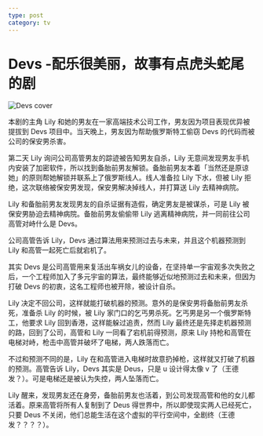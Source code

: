 ```yaml
---
type: post
category: tv
---
```


# Devs -配乐很美丽，故事有点虎头蛇尾的剧

![Devs cover](./2020-04-22-devs.jpg)

本剧的主角 Lily 和她的男友在一家高端技术公司工作，男友因为项目表现优异被提拔到 Devs 项目中。当天晚上，男友因为帮助俄罗斯特工偷窃 Devs 的代码而被公司的保安男杀害。

第二天 Lily 询问公司高管男友的踪迹被告知男友自杀，Lily 无意间发现男友手机内安装了加密软件，所以找到备胎前男友解锁。备胎前男友本着「当然还是原谅她」的原则帮她解锁并联系上了俄罗斯线人。线人准备拉 Lily 下水，但被 Lily 拒绝，这次联络被保安男发现，保安男解决掉线人，并打算送 Lily 去精神病院。

Lily 和备胎前男友发现男友的自杀证据有造假，确定男友是被谋杀，可是 Lily 被保安男胁迫去精神病院。备胎前男友偷偷带 Lily 逃离精神病院，并一同前往公司高管对峙什么是 Devs。

公司高管告诉 Lily，Devs 通过算法用来预测过去与未来，并且这个机器预测到 Lily 和高管一起死亡后就宕机了。

其实 Devs 是公司高管用来复活出车祸女儿的设备，在坚持单一宇宙观多次失败之后，一个工程师加入了多元宇宙的算法，最终能够近似地预测过去和未来，但因为打破 Devs 的初衷，这名工程师也被开除，被设计自杀。

Lily 决定不回公司，这样就能打破机器的预测。意外的是保安男将备胎前男友杀死，准备杀 Lily 的时候，被 Lily 家门口的乞丐男杀死。乞丐男是另一个俄罗斯特工，他要求 Lily 回到香港，这样能躲过追责，然而 Lily 最终还是先择走机器预测的路，回到了公司，高管和 Lily 一同看了宕机前得预测，原来 Lily 持枪和高管在电梯对峙，枪击中高管并破坏了电梯，两人跌落而亡。

不过和预测不同的是，Lily 在和高管进入电梯时故意扔掉枪，这样就又打破了机器的预测。高管告诉 Lily，Devs 其实是 Deus，只是 u 设计得太像 v 了（王德发？）。可是电梯还是被认为失控，两人坠落而亡。

Lily 醒来，发现男友还在身旁，备胎前男友也活着，到公司发现高管和他的女儿都活着。原来高管将所有人复制到了 Deus 得世界中，所以即使现实两人已经死亡，只要 Deus 不关闭，他们总能生活在这个虚拟的平行空间中，全剧终（王德发？？？？）。
